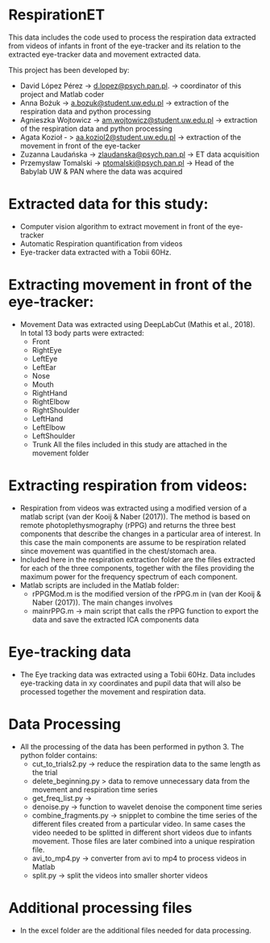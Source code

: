 # RespirationET
This data includes the code used to process the respiration data extracted from videos of infants in front of the eye-tracker and its relation to the extracted eye-tracker data and movement extracted data.

This project has been developed by:
- David López Pérez -> d.lopez@psych.pan.pl. -> coordinator of this project and Matlab coder
- Anna Bożuk -> a.bozuk@student.uw.edu.pl -> extraction of the respiration data and python processing
- Agnieszka Wojtowicz -> am.wojtowicz@student.uw.edu.pl -> extraction of the respiration data and python processing
- Agata Kozioł - > aa.koziol2@student.uw.edu.pl -> extraction of the movement in front of the eye-tacker
- Zuzanna Laudańska -> zlaudanska@psych.pan.pl -> ET data acquisition 
- Przemysław Tomalski -> ptomalski@psych.pan.pl -> Head of the Babylab UW & PAN where the data was acquired

# Extracted data for this study:
  - Computer vision algorithm to extract movement in front of the eye-tracker
  - Automatic Respiration quantification from videos
  - Eye-tracker data extracted with a Tobii 60Hz.
  
#  Extracting movement in front of the eye-tracker:
 - Movement Data was extracted using DeepLabCut (Mathis et al., 2018). In total 13 body parts were extracted:
   - Front
   - RightEye
   - LeftEye
   - LeftEar
   - Nose
   - Mouth
   - RightHand
   - RightElbow
   - RightShoulder
   - LeftHand
   - LeftElbow
   - LeftShoulder
   - Trunk
All the files included in this study are attached in the movement folder

# Extracting respiration from videos:
  - Respiration from videos was extracted using a modified version of a matlab script (van der Kooij & Naber (2017)). The method is based on remote photoplethysmography (rPPG) and returns the three best components that describe the changes in a particular area of interest. In this case the main components are assume to be respiration related since movement was quantified in the chest/stomach area.
  - Included here in the respiration extraction folder are the files extracted for each of the three components, together with the files providing the maximum power for the frequency spectrum of each component. 
  - Matlab scripts are included in the Matlab folder:
    + rPPGMod.m is the modified version of the rPPG.m in (van der Kooij & Naber (2017)). The main changes involves 
    + mainrPPG.m -> main script that calls the rPPG function to export the data and save the extracted ICA components data
  
# Eye-tracking data
  - The Eye tracking data was extracted using a Tobii 60Hz. Data includes eye-tracking data in xy coordinates and pupil data that will also be processed together the movement and respiration data.
  
# Data Processing
  - All the processing of the data has been performed in python 3. The python folder contains:
    + cut_to_trials2.py -> reduce the respiration data to the same length as the trial
    + delete_beginning.py > data to remove unnecessary data from the movement and respiration time series
    + get_freq_list.py -> 
    + denoise.py -> function to wavelet denoise the component time series
    + combine_fragments.py -> snipplet to combine the time series of the different files created from a particular video. In same cases the video needed to be splitted in different short videos due to infants movement. Those files are later combined  into a unique respiration file.
    + avi_to_mp4.py -> converter from avi to mp4 to process videos in Matlab
    + split.py -> split the videos into smaller shorter videos
  
  
 # Additional processing files
 - In the excel folder are the additional files needed for data processing.
